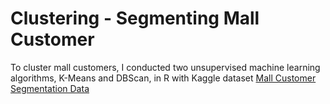 # Clustering - Segmenting Mall Customer
To cluster mall customers, I conducted two unsupervised machine learning algorithms, K-Means and DBScan, in R with Kaggle dataset [Mall Customer Segmentation Data](https://www.kaggle.com/vjchoudhary7/customer-segmentation-tutorial-in-python) 
